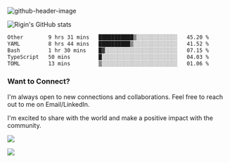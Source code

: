 
![github-header-image](https://github.com/riginoommen/riginoommen/assets/3840244/889cae65-df55-4cda-86cc-bf21bf1f2e96)

![Rigin's GitHub stats](https://github-readme-stats.vercel.app/api?username=riginoommen\&show_icons=true\&show=reviews,discussions_started,discussions_answered,prs_merged,prs_merged_percentage)


<!--START_SECTION:waka-->

```txt
Other        9 hrs 31 mins   ███████████▒░░░░░░░░░░░░░   45.20 %
YAML         8 hrs 44 mins   ██████████▒░░░░░░░░░░░░░░   41.52 %
Bash         1 hr 30 mins    █▓░░░░░░░░░░░░░░░░░░░░░░░   07.15 %
TypeScript   50 mins         █░░░░░░░░░░░░░░░░░░░░░░░░   04.03 %
TOML         13 mins         ▒░░░░░░░░░░░░░░░░░░░░░░░░   01.06 %
```

<!--END_SECTION:waka-->

### Want to Connect?

I'm always open to new connections and collaborations. Feel free to reach out to me on Email/LinkedIn.

I'm excited to share with the world and make a positive impact with the community.

![](https://komarev.com/ghpvc/?username=riginoommen)

![](https://hit.yhype.me/github/profile?user_id=3840244)

